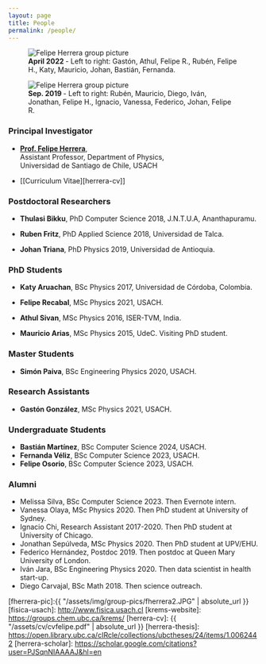 ```yaml
---
layout: page
title: People
permalink: /people/ 
---
```



<figure>
  <img src="{{absolute_url}}/assets/img/group-april-2022.jpg" alt="Felipe Herrera group picture"/>
  <figcaption><strong>April 2022 </strong>- Left to right: Gastón, Athul, Felipe R., Rubén, Felipe H., Katy, Mauricio, Johan, Bastián, Fernanda. </figcaption>
</figure>



<figure>
  <img src="{{absolute_url}}/assets/img/group-sep-2019.jpg" alt="Felipe Herrera group picture"/>
  <figcaption><strong>Sep. 2019 </strong>- Left to right: Rubén, Mauricio, Diego, Iván, Jonathan, Felipe H., Ignacio, Vanessa, Federico, Johan, Felipe R. </figcaption>
</figure>




### Principal Investigator

* [**Prof. Felipe Herrera**](/people/about-Felipe/),  
Assistant Professor, Department of Physics,  
Universidad de Santiago de Chile, USACH

* [[Curriculum Vitae][herrera-cv]]

### Postdoctoral Researchers

* **Thulasi Bikku**, PhD Computer Science 2018, J.N.T.U.A, Ananthapuramu. 

* **Ruben Fritz**, PhD Applied Science 2018, Universidad de Talca. 

* **Johan Triana**, PhD Physics 2019, Universidad de Antioquia. 


### PhD Students


* **Katy Aruachan**, BSc Physics 2017, Universidad de Córdoba, Colombia.

* **Felipe Recabal**, MSc Physics 2021, USACH.

* **Athul Sivan**, MSc Physics 2016, ISER-TVM, India.

* **Mauricio Arias**, MSc Physics 2015, UdeC. Visiting PhD student.

### Master Students

* **Simón Paiva**, BSc Engineering Physics 2020, USACH.

### Research Assistants

* **Gastón González**, MSc Physics 2021, USACH.



### Undergraduate Students 

* **Bastián Martínez**, BSc Computer Science 2024, USACH.
* **Fernanda Véliz**, BSc Computer Science 2023, USACH.
* **Felipe Osorio**, BSc Computer Science 2023, USACH.


### Alumni

* Melissa Silva, BSc Computer Science 2023. Then Evernote intern.
* Vanessa Olaya, MSc Physics 2020. Then PhD student at University of Sydney.
* Ignacio Chi, Research Assistant 2017-2020. Then PhD student at University of Chicago.
* Jonathan Sepúlveda, MSc Physics 2020. Then PhD student at UPV/EHU.
* Federico Hernández, Postdoc 2019. Then postdoc at Queen Mary University of London.
* Iván Jara, BSc Engineering Physics 2020. Then data scientist in health start-up.
* Diego Carvajal, BSc Math 2018. Then science outreach.



[fherrera-pic]:{{ "/assets/img/group-pics/fherrera2.JPG" | absolute_url }} 
[fisica-usach]: http://www.fisica.usach.cl
[krems-website]: https://groups.chem.ubc.ca/krems/ 
[herrera-cv]: {{ "/assets/cv/cvfelipe.pdf" | absolute_url }}
[herrera-thesis]: https://open.library.ubc.ca/cIRcle/collections/ubctheses/24/items/1.0062442
[herrera-scholar]: https://scholar.google.com/citations?user=PJSqnNIAAAAJ&hl=en


